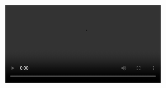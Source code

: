<html>
 <head> 
  <meta charset="utf-8" name="viewport" content="width=device-width, initial-scale=1, maximum-scale=1, user-scalable=no"> 
  <script src="js/jq.js"></script> 
 </head> 
 <body id="v1"> 
  <video src="https://ali-ky.video.yximgs.com/mediacloud/suo/suo_video/hqyFFFDbQREDFYaOpBEXWRajc01G2K0DG9M_8Jphc1o.mp4" width="100%" controls="" id="v2"> 
  </video>  
 </body>
</html>
